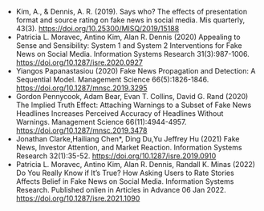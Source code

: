- Kim, A., & Dennis, A. R. (2019). Says who? The effects of presentation format and source rating on fake news in social media. Mis quarterly, 43(3). https://doi.org/10.25300/MISQ/2019/15188
- Patricia L. Moravec, Antino Kim, Alan R. Dennis (2020) Appealing to Sense and Sensibility: System 1 and System 2 Interventions for Fake News on Social Media. Information Systems Research 31(3):987-1006. https://doi.org/10.1287/isre.2020.0927
- Yiangos Papanastasiou (2020) Fake News Propagation and Detection: A Sequential Model. Management Science 66(5):1826-1846. https://doi.org/10.1287/mnsc.2019.3295
- Gordon Pennycook, Adam Bear, Evan T. Collins, David G. Rand (2020) The Implied Truth Effect: Attaching Warnings to a Subset of Fake News Headlines Increases Perceived Accuracy of Headlines Without Warnings. Management Science 66(11):4944-4957. https://doi.org/10.1287/mnsc.2019.3478
- Jonathan Clarke,Hailiang Chen*, Ding Du,Yu Jeffrey Hu (2021) Fake News, Investor Attention, and Market Reaction. Information Systems Research 32(1):35-52. https://doi.org/10.1287/isre.2019.0910
- Patricia L. Moravec, Antino Kim, Alan R. Dennis, Randall K. Minas (2022) Do You Really Know if It’s True? How Asking Users to Rate Stories Affects Belief in Fake News on Social Media. Information Systems Research. Published onlien in Articles in Advance 06 Jan 2022. https://doi.org/10.1287/isre.2021.1090
